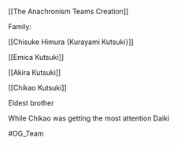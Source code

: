 [[The Anachronism Teams Creation]]

Family:

[[Chisuke Himura {Kurayami Kutsuki}]]

[[Emica Kutsuki]]

[[Akira Kutsuki]]

[[Chikao Kutsuki]]



Eldest brother 


While Chikao was getting the most attention Daiki


#OG_Team
